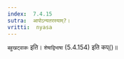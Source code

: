 ```yaml
---
index:  7.4.15
sutra:  आपोऽन्यतरस्याम्?।
vritti:  nyasa
---
```


`बहुखट्वाकः` इति। `शेषाद्विभाषा` (5.4.154) इति कप्()॥

